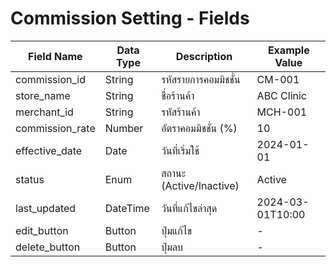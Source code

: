 # Commission Setting - Fields

| Field Name       | Data Type | Description              | Example Value   |
|------------------|-----------|--------------------------|-----------------|
| commission_id    | String    | รหัสรายการคอมมิชชั่น    | CM-001          |
| store_name       | String    | ชื่อร้านค้า              | ABC Clinic      |
| merchant_id      | String    | รหัสร้านค้า              | MCH-001         |
| commission_rate  | Number    | อัตราคอมมิชชั่น (%)     | 10              |
| effective_date   | Date      | วันที่เริ่มใช้           | 2024-01-01      |
| status           | Enum      | สถานะ (Active/Inactive)  | Active          |
| last_updated     | DateTime  | วันที่แก้ไขล่าสุด        | 2024-03-01T10:00|
| edit_button      | Button    | ปุ่มแก้ไข                | -               |
| delete_button    | Button    | ปุ่มลบ                   | -               |
